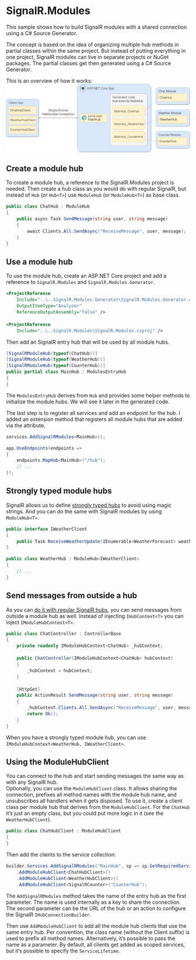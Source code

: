# SignalR.Modules

This sample shows how to build SignalR modules with a shared connection using a C# Source Generator.

The concept is based on the idea of organizing multiple hub methods in partial classes within the same project.
But instead of putting everything in one project, SignalR modules can live in separate projects or NuGet packages.
The partial classes get then generated using a C# Source Generator.

This is an overview of how it works:
![SignalR.Modules Overview](SignalRModulesOverview.drawio.png "SignalR.Modules Overview")

## Create a module hub

To create a module hub, a reference to the SignalR.Modules project is needed. Then create a hub class as you would do with regular SignalR, but instead of `Hub` (or `Hub<T>`) use `ModuleHub` (or `ModuleHub<T>`) as base class.

```csharp
public class ChatHub : ModuleHub
{
    public async Task SendMessage(string user, string message)
    {
        await Clients.All.SendAsync("ReceiveMessage", user, message);
    }
}
```

## Use a module hub

To use the module hub, create an ASP.NET Core project and add a reference to `SignalR.Modules` and `SignalR.Modules.Generator`.

```xml
<ProjectReference
    Include="..\..SignalR.Modules.Generator\SignalR.Modules.Generator.csproj"
    OutputItemType="Analyzer"
    ReferenceOutputAssembly="false" />
 
<ProjectReference
    Include="..\..SignalR.Modules\SignalR.Modules.csproj" />
```

Then add an SignalR entry hub that will be used by all module hubs.

```csharp
[SignalRModuleHub(typeof(ChatHub))]
[SignalRModuleHub(typeof(WeatherHub))]
[SignalRModuleHub(typeof(CounterHub))]
public partial class MainHub : ModulesEntryHub
{
}
```

The `ModulesEntryHub` derives from `Hub` and provides some helper methods to initialize the module hubs. We will see it later in the generated code.

The last step is to register all services and add an endpoint for the hub. I added an extension method that registers all module hubs that are added via the attribute.

```csharp
services.AddSignalRModules<MainHub>();
```

```csharp
app.UseEndpoints(endpoints =>
{
    endpoints.MapHub<MainHub>("/hub");
    // ...
});
```

## Strongly typed module hubs

SignalR allows us to define [strongly typed hubs](https://docs.microsoft.com/en-us/aspnet/core/signalr/hubs?view=aspnetcore-5.0#strongly-typed-hubs) to avoid using magic strings. And you can do the same with SignalR modules by using `ModuleHub<T>`.

```csharp
public interface IWeatherClient
{
    public Task ReceiveWeatherUpdate(IEnumerable<WeatherForecast> weatherForecast);
}
```

```csharp
public class WeatherHub : ModuleHub<IWeatherClient>
{
    // ...
}
```

## Send messages from outside a hub
As you can [do it with regular SignalR hubs](https://docs.microsoft.com/en-us/aspnet/core/signalr/hubcontext?view=aspnetcore-5.0), you can send messages from outside a module hub as well. Instead of injecting `IHubContext<T>` you can inject `IModuleHubContext<T>`.

```csharp
public class ChatController : ControllerBase
{
    private readonly IModuleHubContext<ChatHub> _hubContext;
 
    public ChatController(IModuleHubContext<ChatHub> hubContext)
    {
        _hubContext = hubContext;
    }
 
    [HttpGet]
    public ActionResult SendMessage(string user, string message)
    {
        _hubContext.Clients.All.SendAsync("ReceiveMessage", user, message);
        return Ok();
    }
}
```

When you have a strongly typed module hub, you can use `IModuleHubContext<WeatherHub, IWeatherClient>`.

## Using the ModuleHubClient

You can connect to the hub and start sending messages the same way as with any SignalR hub.  
Optionally, you can use the `ModuleHubClient` class. It allows sharing the connection, prefixes all method names with the module hub name, and unsubscribes all handlers when it gets disposed.
To use it, create a client class per module hub that derives from the `ModuleHubClient`. For the `ChatHub` it’s just an empty class, but you could put more logic in it (see the `WeatherHubClient`).

```csharp
public class ChatHubClient : ModuleHubClient
{
}
```

Then add the clients to the service collection:

```csharp
builder.Services.AddSignalRModules("MainHub", sp => sp.GetRequiredService<NavigationManager>().ToAbsoluteUri("/hub"))
    .AddModuleHubClient<ChatHubClient>()
    .AddModuleHubClient<WeatherHubClient>()
    .AddModuleHubClient<SignalRCounter>("CounterHub");
```

The `AddSignalRModules` method takes the name of the entry hub as the first parameter. The name is used internally as a key to share the connection. The second parameter can be the URL of the hub or an action to configure the SignalR `IHubConnectionBuilder`.

Then use `AddModuleHubClient` to add all the module hub clients that use the same entry hub. Per convention, the class name (without the Client suffix) is used to prefix all method names. Alternatively, it’s possible to pass the name as a parameter. By default, all clients get added as scoped services, but it’s possible to specify the `ServiceLifetime`.
